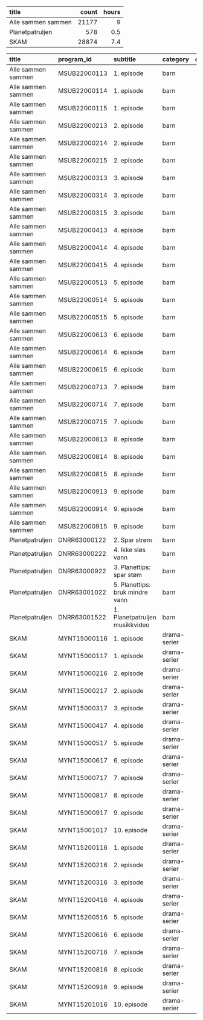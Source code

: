 | title              |   count |   hours |
|:-------------------|--------:|--------:|
| Alle sammen sammen |   21177 |     9   |
| Planetpatruljen    |     578 |     0.5 |
| SKAM               |   28874 |     7.4 |

| title              | program_id   | subtitle                        | category     |   count |   hours |
|:-------------------|:-------------|:--------------------------------|:-------------|--------:|--------:|
| Alle sammen sammen | MSUB22000113 | 1. episode                      | barn         |     753 |     0.3 |
| Alle sammen sammen | MSUB22000114 | 1. episode                      | barn         |     768 |     0.4 |
| Alle sammen sammen | MSUB22000115 | 1. episode                      | barn         |     753 |     0.3 |
| Alle sammen sammen | MSUB22000213 | 2. episode                      | barn         |     763 |     0.3 |
| Alle sammen sammen | MSUB22000214 | 2. episode                      | barn         |     696 |     0.3 |
| Alle sammen sammen | MSUB22000215 | 2. episode                      | barn         |     934 |     0.3 |
| Alle sammen sammen | MSUB22000313 | 3. episode                      | barn         |     776 |     0.4 |
| Alle sammen sammen | MSUB22000314 | 3. episode                      | barn         |     802 |     0.4 |
| Alle sammen sammen | MSUB22000315 | 3. episode                      | barn         |     869 |     0.3 |
| Alle sammen sammen | MSUB22000413 | 4. episode                      | barn         |     754 |     0.4 |
| Alle sammen sammen | MSUB22000414 | 4. episode                      | barn         |     886 |     0.4 |
| Alle sammen sammen | MSUB22000415 | 4. episode                      | barn         |     914 |     0.3 |
| Alle sammen sammen | MSUB22000513 | 5. episode                      | barn         |     835 |     0.3 |
| Alle sammen sammen | MSUB22000514 | 5. episode                      | barn         |     766 |     0.4 |
| Alle sammen sammen | MSUB22000515 | 5. episode                      | barn         |     616 |     0.3 |
| Alle sammen sammen | MSUB22000613 | 6. episode                      | barn         |     748 |     0.3 |
| Alle sammen sammen | MSUB22000614 | 6. episode                      | barn         |     773 |     0.3 |
| Alle sammen sammen | MSUB22000615 | 6. episode                      | barn         |     868 |     0.3 |
| Alle sammen sammen | MSUB22000713 | 7. episode                      | barn         |     671 |     0.3 |
| Alle sammen sammen | MSUB22000714 | 7. episode                      | barn         |     719 |     0.4 |
| Alle sammen sammen | MSUB22000715 | 7. episode                      | barn         |     701 |     0.3 |
| Alle sammen sammen | MSUB22000813 | 8. episode                      | barn         |     807 |     0.4 |
| Alle sammen sammen | MSUB22000814 | 8. episode                      | barn         |     857 |     0.3 |
| Alle sammen sammen | MSUB22000815 | 8. episode                      | barn         |     813 |     0.3 |
| Alle sammen sammen | MSUB22000913 | 9. episode                      | barn         |     813 |     0.4 |
| Alle sammen sammen | MSUB22000914 | 9. episode                      | barn         |     748 |     0.4 |
| Alle sammen sammen | MSUB22000915 | 9. episode                      | barn         |     774 |     0.3 |
| Planetpatruljen    | DNRR63000122 | 2. Spar strøm                   | barn         |     205 |     0.2 |
| Planetpatruljen    | DNRR63000222 | 4. Ikke sløs vann               | barn         |     287 |     0.2 |
| Planetpatruljen    | DNRR63000922 | 3. Planettips: spar støm        | barn         |      27 |     0   |
| Planetpatruljen    | DNRR63001022 | 5. Planettips: bruk mindre vann | barn         |      34 |     0   |
| Planetpatruljen    | DNRR63001522 | 1. Planetpatruljen musikkvideo  | barn         |      25 |     0   |
| SKAM               | MYNT15000116 | 1. episode                      | drama-serier |    1012 |     0.4 |
| SKAM               | MYNT15000117 | 1. episode                      | drama-serier |     992 |     0.3 |
| SKAM               | MYNT15000216 | 2. episode                      | drama-serier |    1050 |     0.3 |
| SKAM               | MYNT15000217 | 2. episode                      | drama-serier |     839 |     0.2 |
| SKAM               | MYNT15000317 | 3. episode                      | drama-serier |    1360 |     0.3 |
| SKAM               | MYNT15000417 | 4. episode                      | drama-serier |    1573 |     0.3 |
| SKAM               | MYNT15000517 | 5. episode                      | drama-serier |    1182 |     0.3 |
| SKAM               | MYNT15000617 | 6. episode                      | drama-serier |    1460 |     0.3 |
| SKAM               | MYNT15000717 | 7. episode                      | drama-serier |    1822 |     0.3 |
| SKAM               | MYNT15000817 | 8. episode                      | drama-serier |    1650 |     0.4 |
| SKAM               | MYNT15000917 | 9. episode                      | drama-serier |    2326 |     0.5 |
| SKAM               | MYNT15001017 | 10. episode                     | drama-serier |    3021 |     0.7 |
| SKAM               | MYNT15200116 | 1. episode                      | drama-serier |    1004 |     0.4 |
| SKAM               | MYNT15200216 | 2. episode                      | drama-serier |    1168 |     0.3 |
| SKAM               | MYNT15200316 | 3. episode                      | drama-serier |     908 |     0.3 |
| SKAM               | MYNT15200416 | 4. episode                      | drama-serier |     908 |     0.2 |
| SKAM               | MYNT15200516 | 5. episode                      | drama-serier |    1112 |     0.4 |
| SKAM               | MYNT15200616 | 6. episode                      | drama-serier |     974 |     0.2 |
| SKAM               | MYNT15200716 | 7. episode                      | drama-serier |     867 |     0.3 |
| SKAM               | MYNT15200816 | 8. episode                      | drama-serier |    1477 |     0.3 |
| SKAM               | MYNT15200916 | 9. episode                      | drama-serier |     625 |     0.2 |
| SKAM               | MYNT15201016 | 10. episode                     | drama-serier |    1544 |     0.4 |